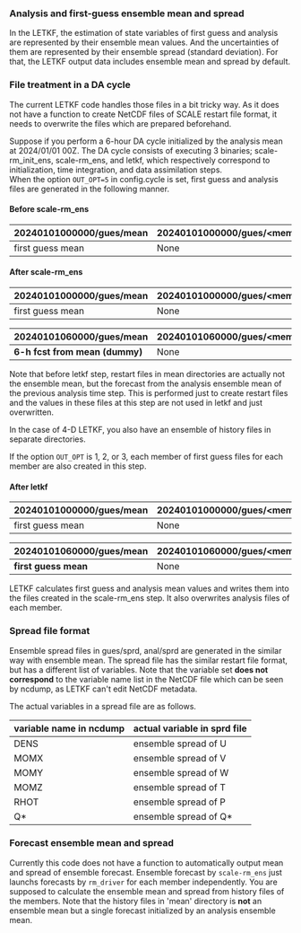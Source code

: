 ### Analysis and first-guess ensemble mean and spread 

In the LETKF, the estimation of state variables of first guess and analysis are represented by their ensemble mean values. And the uncertainties of them are represented by their ensemble spread (standard deviation). For that, the LETKF output data includes ensemble mean and spread by default.

### File treatment in a DA cycle

The current LETKF code handles those files in a bit tricky way. As it does not have a function to create NetCDF files of SCALE restart file format, it needs to overwrite the files which are prepared beforehand. 

Suppose if you perform a 6-hour DA cycle initialized by the analysis mean at 2024/01/01 00Z. The DA cycle consists of executing 3 binaries; scale-rm_init_ens, scale-rm_ens, and letkf, which respectively correspond to initialization, time integration, and data assimilation steps.   
When the option `OUT_OPT=5` in config.cycle is set, first guess and analysis files are generated in the following manner.  

#### Before scale-rm_ens

| 20240101000000/gues/mean | 20240101000000/gues/\<member\> | 20240101000000/anal/mean | 20240101000000/anal/\<member\> | 
| ------------------------ | ------------------------------ | ------------------------ | ------------------------------ | 
| first guess mean         | None                           | analysis mean            | analysis members               |

#### After scale-rm_ens

| 20240101000000/gues/mean | 20240101000000/gues/\<member\> | 20240101000000/anal/mean | 20240101000000/anal/\<member\> | 
| ------------------------ | ------------------------------ | ------------------------ | ------------------------------ | 
| first guess mean         | None                           | analysis mean            | analysis members               |

| 20240101060000/gues/mean | 20240101060000/gues/\<member\> | 20240101060000/anal/mean | 20240101060000/anal/\<member\> | 
| ------------------------ | ------------------------------ | ------------------------ | ------------------------------ | 
| **6-h fcst from mean (dummy)**   | None                   | **6-h fcst from mean (dummy)** | **first guess** members  |

Note that before letkf step, restart files in mean directories are actually not the ensemble mean, but the forecast from the analysis ensemble mean of the previous analysis time step. This is performed just to create restart files and the values in these files at this step are not used in letkf and just overwritten. 

In the case of 4-D LETKF, you also have an ensemble of history files in separate directories.

If the option `OUT_OPT` is 1, 2, or 3, each member of first guess files for each member are also created in this step. 

#### After letkf

| 20240101000000/gues/mean | 20240101000000/gues/\<member\> | 20240101000000/anal/mean | 20240101000000/anal/\<member\> | 
| ------------------------ | ------------------------------ | ------------------------ | ------------------------------ | 
| first guess mean         | None                           | analysis mean            | analysis members               |

| 20240101060000/gues/mean | 20240101060000/gues/\<member\> | 20240101060000/anal/mean | 20240101060000/anal/\<member\> | 
| ------------------------ | ------------------------------ | ------------------------ | ------------------------------ | 
| **first guess mean**     | None                           | **analysis mean**        | **analysis members**           |

LETKF calculates first guess and analysis mean values and writes them into the files created in the scale-rm_ens step. It also overwrites analysis files of each member.

### Spread file format

Ensemble spread files in gues/sprd, anal/sprd are generated in the similar way with ensemble mean. The spread file has the similar restart file format, but has a different list of variables. Note that the variable set **does not correspond** to the variable name list in the NetCDF file which can be seen by ncdump, as LETKF can't edit NetCDF metadata.

The actual variables in a spread file are as follows. 

| variable name in ncdump | actual variable in sprd file |
| ----------------------- | ---------------------------- |
| DENS                    | ensemble spread of  U        |
| MOMX                    | ensemble spread of  V        | 
| MOMY                    | ensemble spread of  W        | 
| MOMZ                    | ensemble spread of  T        | 
| RHOT                    | ensemble spread of  P        |
| Q\*                     | ensemble spread of  Q\*      |

### Forecast ensemble mean and spread 

Currently this code does not have a function to automatically output mean and spread of ensemble forecast. Ensemble forecast by `scale-rm_ens` just launchs forecasts by `rm_driver` for each member independently. You are supposed to calculate the ensemble mean and spread from history files of the members. Note that the history files in 'mean' directory is **not** an ensemble mean but a single forecast initialized by an analysis ensemble mean.
